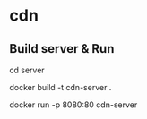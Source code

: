 # cdn

## Build server & Run 

cd server

docker build -t cdn-server .

docker run -p 8080:80 cdn-server